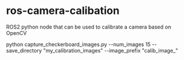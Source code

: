 # ros-camera-calibation
ROS2 python node that can be used to calibrate a camera based  on OpenCV

python capture_checkerboard_images.py --num_images 15 --save_directory "my_calibration_images" --image_prefix "calib_image_"

